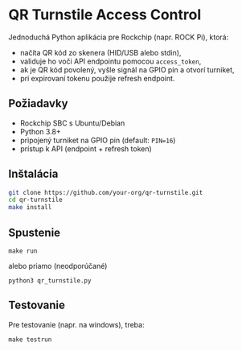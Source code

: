 # QR Turnstile Access Control

Jednoduchá Python aplikácia pre Rockchip (napr. ROCK Pi), ktorá:
- načíta QR kód zo skenera (HID/USB alebo stdin),
- validuje ho voči API endpointu pomocou `access_token`,
- ak je QR kód povolený, vyšle signál na GPIO pin a otvorí turniket,
- pri expirovaní tokenu použije refresh endpoint.

## Požiadavky

- Rockchip SBC s Ubuntu/Debian
- Python 3.8+
- pripojený turniket na GPIO pin (default: `PIN=16`)
- prístup k API (endpoint + refresh token)

## Inštalácia

```bash
git clone https://github.com/your-org/qr-turnstile.git
cd qr-turnstile
make install
```


## Spustenie
```
make run
```

alebo priamo (neodporúčané)

```
python3 qr_turnstile.py
```

## Testovanie
Pre testovanie (napr. na windows), treba:
```
make testrun
```
